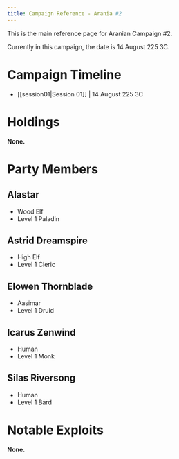 ```yaml
---
title: Campaign Reference - Arania #2
---
```

This is the main reference page for Aranian Campaign #2. 

Currently in this campaign, the date is 14 August 225 3C.
# Campaign Timeline
- [[session01|Session 01]] | 14 August 225 3C

# Holdings
**None.**

# Party Members
## Alastar
- Wood Elf
- Level 1 Paladin

## Astrid Dreamspire
- High Elf
- Level 1 Cleric

## Elowen Thornblade
- Aasimar
- Level 1 Druid

## Icarus Zenwind
- Human
- Level 1 Monk

## Silas Riversong
- Human
- Level 1 Bard

# Notable Exploits
**None.**